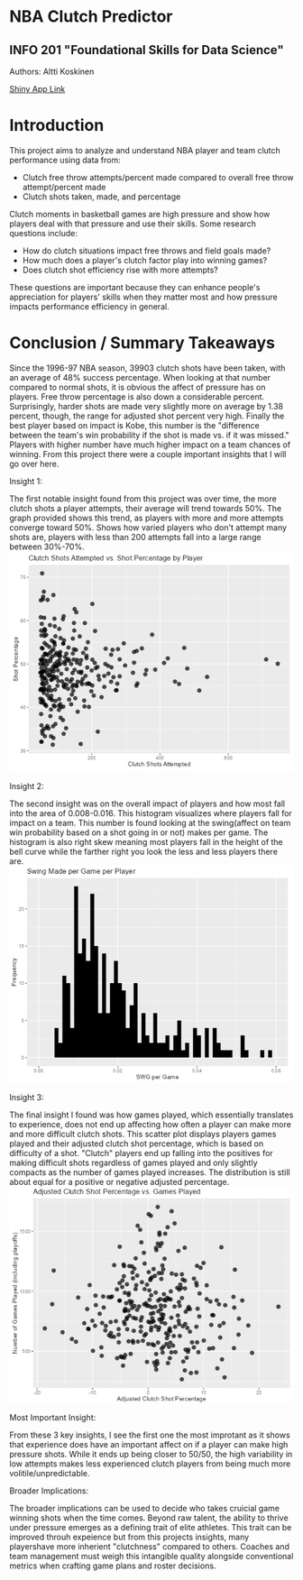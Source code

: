 # NBA Clutch Predictor
## INFO 201 "Foundational Skills for Data Science"

Authors: Altti Koskinen

[Shiny App Link](https://alttik.shinyapps.io/final-project-alttik/)

# Introduction

<p>This project aims to analyze and understand NBA player and team clutch performance using data from:</p>
      <ul>
        <li>Clutch free throw attempts/percent made compared to overall free throw attempt/percent made</li>
        <li>Clutch shots taken, made, and percentage</li>
      </ul>
      <p>Clutch moments in basketball games are high pressure and show how players deal with that pressure and use their skills. Some research questions include:</p>
      <ul>
        <li>How do clutch situations impact free throws and field goals made?</li>
        <li>How much does a player's clutch factor play into winning games?</li>
        <li>Does clutch shot efficiency rise with more attempts?</li>
      </ul>
      <p>These questions are important because they can enhance people's appreciation for players' skills when they matter most and how pressure impacts performance efficiency in general.</p>

# Conclusion / Summary Takeaways

Since the 1996-97 NBA season, 39903 clutch shots have been taken, with an average of 48% success percentage. When looking at that number compared to normal shots, it is obvious the affect of pressure has on players. Free throw percentage is also down a considerable percent. Surprisingly, harder shots are made very slightly more on average by 1.38 percent, though, the range for adjusted shot percent very high. Finally the best player based on impact is Kobe, this number is the "difference between the team's win probability if the shot is made vs. if it was missed." Players with higher number have much higher impact on a team chances of winning. From this project there were a couple important insights that I will go over here.

Insight 1:

The first notable insight found from this project was over time, the more clutch shots a player attempts, their average will trend towards 50%. The graph provided shows this trend, as players with more and more attempts converge toward 50%. Shows how varied players who don't attempt many shots are, players with less than 200 attempts fall into a large range between 30%-70%.
![Clutch Shot Pct Chart](./plot1.png)

Insight 2:

The second insight was on the overall impact of players and how most fall into the area of 0.008-0.016. This histogram visualizes where players fall for impact on a team. This number is found looking at the swing(affect on team win probability based on a shot going in or not) makes per game. The histogram is also right skew meaning most players fall in the height of the bell curve while the farther right you look the less and less players there are.
![Swing Per Game Chart](./plot2.png)

Insight 3:

The final insight I found was how games played, which essentially translates to experience, does not end up affecting how often a player can make more and more difficult clutch shots. This scatter plot displays players games played and their adjusted clutch shot percentage, which is based on difficulty of a shot. "Clutch" players end up falling into the positives for making difficult shots regardless of games played and only slightly compacts as the number of games played increases. The distribution is still about equal for a positive or negative adjusted percentage.
![Adjusted Clutch Shot Pct Chart](./plot3.png)

Most Important Insight:

From these 3 key insights, I see the first one the most improtant as it shows that experience does have an important affect on if a player can make high pressure shots. While it ends up being closer to 50/50, the high variability in low attempts makes less experienced clutch players from being much more volitile/unpredictable.

Broader Implications:

The broader implications can be used to decide who takes cruicial game winning shots when the time comes. Beyond raw talent, the ability to thrive under pressure emerges as a defining trait of elite athletes. This trait can be improved throuh expeience but from this projects insights, many playershave more inherient "clutchness" compared to others. Coaches and team management must weigh this intangible quality alongside conventional metrics when crafting game plans and roster decisions.
